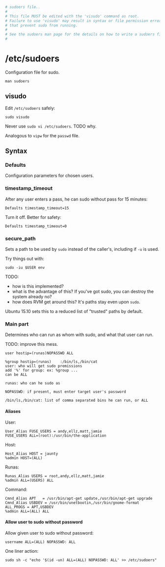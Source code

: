 ```sh
# sudoers file..
#
# This file MUST be edited with the 'visudo' command as root.
# Failure to use 'visudo' may result in syntax or file permission errors
# that prevent sudo from running.
#
# See the sudoers man page for the details on how to write a sudoers file.
#
```

# /etc/sudoers

Configuration file for sudo.

    man sudoers

## visudo

Edit `/etc/sudoers` safely:

    sudo visudo

Never use `sudo vi /etc/sudoers`. TODO why.

Analogous to `vipw` for the `passwd` file.

## Syntax

### Defaults

Configuration parameters for chosen users.

### timestamp_timeout

After any user enters a pass, he can sudo without pass for 15 minutes:

    Defaults timestamp_timeout=15

Turn it off. Better for safety:

    Defaults timestamp_timeout=0

### secure_path

Sets a path to be used by `sudo` instead of the caller's, including if `-u` is used.

Try things out with:

    sudo -iu $USER env

TODO:

- how is this implemented?
- what is the advantage of this? If you've got sudo, you can destroy the system already no?
- how does RVM get around this? It's paths stay even upon `sudo`.

Ubuntu 15.10 sets this to a reduced list of "trusted" paths by default.

### Main part

Determines who can run as whom with sudo, and what that user can run.

TODO: improve this mess.

    user hostip=(runas)NOPASSWD ALL

    %group hostip=(runas)    :/bin/ls,/bin/cat
    user: who will get sudo premissions
    add '%' for group: ex: %group ...
    can be ALL

    runas: who can he sudo as

    NOPASSWD: if present, must enter target user's password

    /bin/ls,/bin/cat: list of comma separated bins he can run, or ALL

#### Aliases

User:

    User_Alias FUSE_USERS = andy,ellz,matt,jamie
    FUSE_USERS ALL=(root):/usr/bin/the-application

Host:

    Host_Alias HOST = jaunty
    %admin HOST=(ALL)

Runas:

    Runas_Alias USERS = root,andy,ellz,matt,jamie
    %admin ALL=(USERS) ALL

Command:

    Cmnd_Alias APT   = /usr/bin/apt-get update,/usr/bin/apt-get upgrade
    Cmnd_Alias USBDEV = /usr/bin/unetbootin,/usr/bin/gnome-format
    ALL_PROGS = APT,USBDEV
    %admin ALL=(ALL) ALL

#### Allow user to sudo without password

Allow given user to sudo without password:

    username ALL=(ALL) NOPASSWD: ALL

One liner action:

    sudo sh -c "echo '$(id -un) ALL=(ALL) NOPASSWD: ALL' >> /etc/sudoers"
